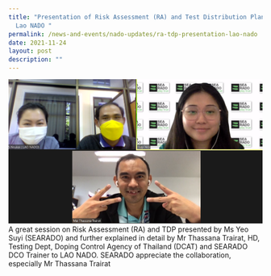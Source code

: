 ```yaml
---
title: "Presentation of Risk Assessment (RA) and Test Distribution Plan (TDP) to
  Lao NADO "
permalink: /news-and-events/nado-updates/ra-tdp-presentation-lao-nado
date: 2021-11-24
layout: post
description: ""
---
```

![Alt text for image on Isomer site](/images/2021-11-24%203.png)<br>
A great session on Risk Assessment (RA) and TDP presented by Ms Yeo Suyi (SEARADO) and further explained in detail by Mr Thassana Trairat, HD, Testing Dept, Doping Control Agency of Thailand (DCAT) and SEARADO DCO Trainer to LAO NADO. SEARADO appreciate the collaboration, especially Mr Thassana Trairat 